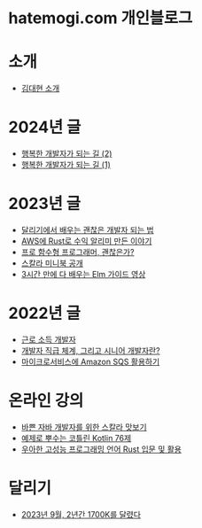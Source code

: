 
# hatemogi.com 개인블로그

# 소개
  - [김대현 소개](intro/intro.md)
  <!-- - [온라인 강의](intro/courses.md) -->

# 2024년 글

  - [행복한 개발자가 되는 길 (2)](2024/0323-i-maybe-wrong.md)
  - [행복한 개발자가 되는 길 (1)](2024/0120-acceptance.md)

# 2023년 글
  <!-- - [Elm으로 만든 탁구 점수판 앱](2023/0920-elm-pingpong.md) -->
  - [달리기에서 배우는 괜찮은 개발자 되는 법](2023/1207-running-developer.md)
  - [AWS에 Rust로 수익 알리미 만든 이야기](2023/0811-serverless-notification.md)
  - [프로 함수형 프로그래머, 괜찮은가?](2023/0526-profp-ok.md)
  - [스칼라 미니북 공개](2023/0428-scalabook.md)
  - [3시간 만에 다 배우는 Elm 가이드 영상](2023/0101-3hour-elm.md)

# 2022년 글
  - [근로 소득 개발자](2022/0825-salary-developer.md)
  - [개발자 직급 체계, 그리고 시니어 개발자란?](2022/0722-developer-rank.md)
  - [마이크로서비스에 Amazon SQS 활용하기](2022/0801-amazon-sqs.md)

# 온라인 강의
  - [바쁜 자바 개발자를 위한 스칼라 맛보기](course/scala-for-java-developers.md)
  - [예제로 뿌수는 코틀린 Kotlin 76제](course/kotlin-examples.md)
  - [우아한 고성능 프로그래밍 언어 Rust 입문 및 활용](course/rust-practical-guid.md)

# 달리기
  - [2023년 9월, 2년간 1700K를 달렸다](running/2023-09-19.md)